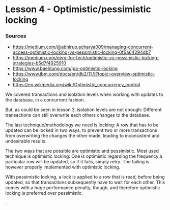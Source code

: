 # Lesson 4 - Optimistic/pessimistic locking

### Sources

* https://medium.com/@abhirup.acharya009/managing-concurrent-access-optimistic-locking-vs-pessimistic-locking-0f6a64294db7
* https://medium.com/nerd-for-tech/optimistic-vs-pessimistic-locking-strategies-b5d7f4925910
* https://www.baeldung.com/jpa-optimistic-locking
* https://www.ibm.com/docs/en/db2/11.5?topic=overview-optimistic-locking
* https://en.wikipedia.org/wiki/Optimistic_concurrency_control

We covered transactions and isolation levels when working with updates to the
database, in a concurrent fashion.

But, as could be seen in lesson 3, isolation levels are not enough: Different
transactions can still overwrite each others changes to the database.

The last technique/methodology we need is locking: A row that has to be updated
can be locked in two ways, to prevent two or more transactions from overwriting
the changes the other made, leading to inconsistent and undesirable results.

The two ways that are possible are optimistic and pessimistic. Most used
technique is optimistic locking: One is optimistic regarding the frequency a
particular row will be updated, so if it fails, simply retry. The failing is
however properly implemented with optimistic locking.

With pessimistic locking, a lock is applied to a row that is read, before being
updated, so that transactions subsequently have to wait for each other. This
comes with a huge performance penalty, though, and therefore optimistic locking
is preferred over pessimistic.



.